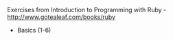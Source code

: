 Exercises from Introduction to Programming with Ruby - http://www.gotealeaf.com/books/ruby

- Basics (1-6)

